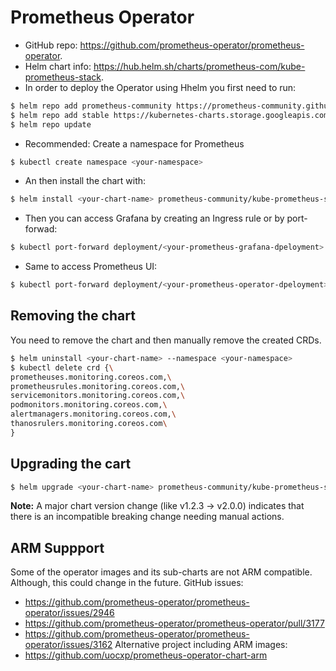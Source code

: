 # Prometheus Operator

* GitHub repo: https://github.com/prometheus-operator/prometheus-operator.
* Helm chart info: https://hub.helm.sh/charts/prometheus-com/kube-prometheus-stack.
* In order to deploy the Operator using Hhelm you first need to run:
```bash
$ helm repo add prometheus-community https://prometheus-community.github.io/helm-charts
$ helm repo add stable https://kubernetes-charts.storage.googleapis.com/
$ helm repo update
```
* Recommended: Create a namespace for Prometheus
```bash
$ kubectl create namespace <your-namespace>
```
* An then install the chart with:
```bash
$ helm install <your-chart-name> prometheus-community/kube-prometheus-stack --namespace <your-namespace>
```
* Then you can access Grafana by creating an Ingress rule or by port-forwad:
```bash
$ kubectl port-forward deployment/<your-prometheus-grafana-dpeloyment> 3000
```
* Same to access Prometheus UI:
```bash
$ kubectl port-forward deployment/<your-prometheus-operator-dpeloyment> 9090
```

## Removing the chart
You need to remove the chart and then manually remove the created CRDs.
```bash
$ helm uninstall <your-chart-name> --namespace <your-namespace>
$ kubectl delete crd {\
prometheuses.monitoring.coreos.com,\
prometheusrules.monitoring.coreos.com,\
servicemonitors.monitoring.coreos.com,\
podmonitors.monitoring.coreos.com,\
alertmanagers.monitoring.coreos.com,\
thanosrulers.monitoring.coreos.com\
}
```

## Upgrading the cart
```bash
$ helm upgrade <your-chart-name> prometheus-community/kube-prometheus-stack --namespace <your-namespace>
```
**Note:** A major chart version change (like v1.2.3 -> v2.0.0) indicates that there is an incompatible breaking change needing manual actions.

## ARM Suppport
Some of the operator images and its sub-charts are not ARM compatible. Although, this could change in the future.
GitHub issues:
* https://github.com/prometheus-operator/prometheus-operator/issues/2946
* https://github.com/prometheus-operator/prometheus-operator/pull/3177
* https://github.com/prometheus-operator/prometheus-operator/issues/3162
Alternative project including ARM images:
* https://github.com/uocxp/prometheus-operator-chart-arm
